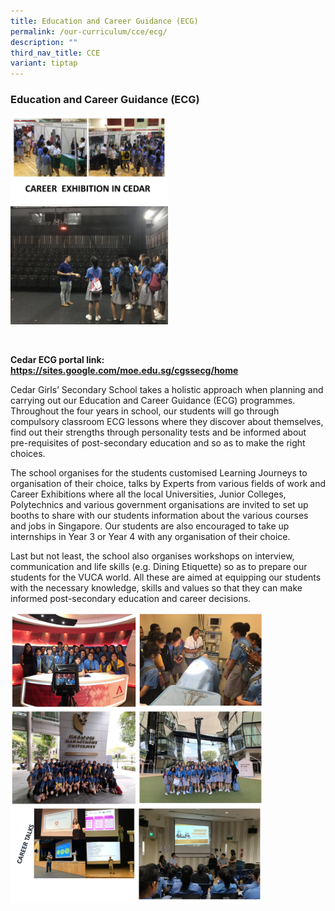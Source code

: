 ```yaml
---
title: Education and Career Guidance (ECG)
permalink: /our-curriculum/cce/ecg/
description: ""
third_nav_title: CCE
variant: tiptap
---
```

<h3>Education and Career Guidance (ECG)</h3>
<div class="isomer-image-wrapper">
<img style="width:50%" height="auto" width="100%" src="/images/ecg1.png">
</div>
<div class="isomer-image-wrapper">
<img style="width:50%" height="auto" width="100%" src="/images/ecg2.png">
</div>
<p>
<br>
</p>
<p><strong>Cedar ECG portal link: <a href="https://sites.google.com/moe.edu.sg/cgssecg/home" rel="noopener noreferrer nofollow" target="_blank">https://sites.google.com/moe.edu.sg/cgssecg/home</a></strong>
</p>
<p></p>
<p>Cedar Girls’ Secondary School takes a holistic approach when planning
and carrying out our Education and Career Guidance (ECG) programmes. Throughout
the four years in school, our students will go through compulsory classroom
ECG lessons where they discover about themselves, find out their strengths
through personality tests and be informed about pre-requisites of post-secondary
education and so as to make the right choices.&nbsp;</p>
<p>The school organises for the students customised Learning Journeys to
organisation of their choice, talks by Experts from various fields of work
and Career Exhibitions where all the local Universities, Junior Colleges,
Polytechnics and various government organisations are invited to set up
booths to share with our students information about the various courses
and jobs in Singapore. Our students are also encouraged to take up internships
in Year 3 or Year 4 with any organisation of their choice.&nbsp;</p>
<p>Last but not least, the school also organises workshops on interview,
communication and life skills (e.g. Dining Etiquette) so as to prepare
our students for the VUCA world. All these are aimed at equipping our students
with the necessary knowledge, skills and values so that they can make informed
post-secondary education and career decisions.</p>
<div class="isomer-image-wrapper">
<img style="width:80%" height="auto" width="100%" src="/images/ecg3.png">
</div>
<div class="isomer-image-wrapper">
<img style="width:80%" height="auto" width="100%" src="/images/ecg4.png">
</div>
<div class="isomer-image-wrapper">
<img style="width:80%" height="auto" width="100%" src="/images/ecg5.png">
</div>
<p></p>